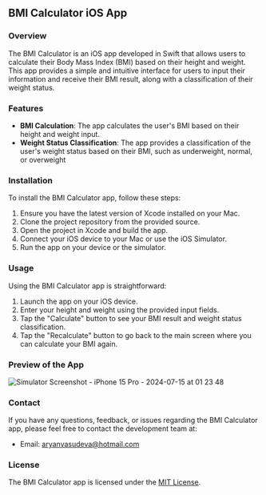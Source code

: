 ## BMI Calculator iOS App

### Overview
The BMI Calculator is an iOS app developed in Swift that allows users to calculate their Body Mass Index (BMI) based on their height and weight. This app provides a simple and intuitive interface for users to input their information and receive their BMI result, along with a classification of their weight status.

### Features
- **BMI Calculation**: The app calculates the user's BMI based on their height and weight input.
- **Weight Status Classification**: The app provides a classification of the user's weight status based on their BMI, such as underweight, normal, or overweight


### Installation
To install the BMI Calculator app, follow these steps:

1. Ensure you have the latest version of Xcode installed on your Mac.
2. Clone the project repository from the provided source.
3. Open the project in Xcode and build the app.
4. Connect your iOS device to your Mac or use the iOS Simulator.
5. Run the app on your device or the simulator.

### Usage
Using the BMI Calculator app is straightforward:

1. Launch the app on your iOS device.
2. Enter your height and weight using the provided input fields.
3. Tap the "Calculate" button to see your BMI result and weight status classification.
4. Tap the "Recalculate" button to go back to the main screen where you can calculate your BMI again.

### Preview of the App
![Simulator Screenshot - iPhone 15 Pro - 2024-07-15 at 01 23 48](https://github.com/user-attachments/assets/327f9b70-f918-43b9-823d-181e5696415f)


### Contact
If you have any questions, feedback, or issues regarding the BMI Calculator app, please feel free to contact the development team at:

- Email: aryanvasudeva@hotmail.com


### License
The BMI Calculator app is licensed under the [MIT License](LICENSE).
